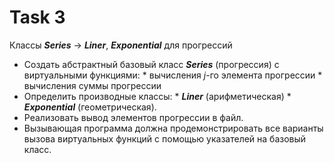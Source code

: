 # Task 3

Классы **_Series_** -> **_Liner_**, **_Exponential_** для прогрессий

- Создать абстрактный базовый класс **_Series_** (прогрессия) с виртуальными
  функциями: * вычисления *j*-го элемента прогрессии * вычисления суммы
  прогрессии
- Определить производные классы: \* **_Liner_** (арифметическая) \*
  **_Exponential_** (геометрическая).
- Реализовать вывод элементов прогрессии в файл.
- Вызывающая программа должна продемонстрировать все варианты вызова виртуальных
  функций с помощью указателей на базовый класс.
